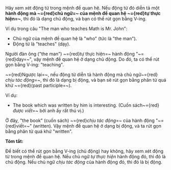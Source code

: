  

Hãy xem xét động từ trong mệnh đề quan hệ.  Nếu động từ đó diễn tả một **hành động mà ~={red}chủ ngữ=~ của mệnh đề quan hệ ~={red}tự thực hiện=~**, thì đó là dạng chủ động, và bạn có thể rút gọn bằng V-ing.

Ví dụ trong câu "The man who teaches Math is Mr. John":

* Chủ ngữ của mệnh đề quan hệ là "who" (tức là "the man").
* Động từ là "teaches" (dạy).

Người đàn ông ("the man") ~={red}tự thực hiện=~ hành động "~={red}dạy=~", vậy mệnh đề quan hệ ở dạng chủ động.  Do đó, ta có thể rút gọn bằng V-ing: "teaching".

~={red}Ngược lại=~, nếu động từ diễn tả hành động mà chủ ngữ~={red} *chịu tác động*=~, thì đó là dạng bị động, và bạn sẽ rút gọn bằng phân từ quá khứ ~={red}(past participle=~).

Ví dụ:

* The book which was written by him is interesting. (Cuốn sách~={red} *được viết*=~ bởi anh ấy rất thú vị.)

Ở đây, "the book" (cuốn sách) ~={red}*chịu tác động*=~ của hành động "~={red}viết=~" (written).  Vậy mệnh đề quan hệ ở dạng bị động, và ta rút gọn bằng phân từ quá khứ "written".

**Tóm tắt:**

Để biết có thể rút gọn bằng V-ing (chủ động) hay không, hãy xem xét động từ trong mệnh đề quan hệ.  Nếu chủ ngữ *tự thực hiện* hành động đó, thì đó là chủ động.  Nếu chủ ngữ *chịu tác động* của hành động đó, thì đó là bị động.
